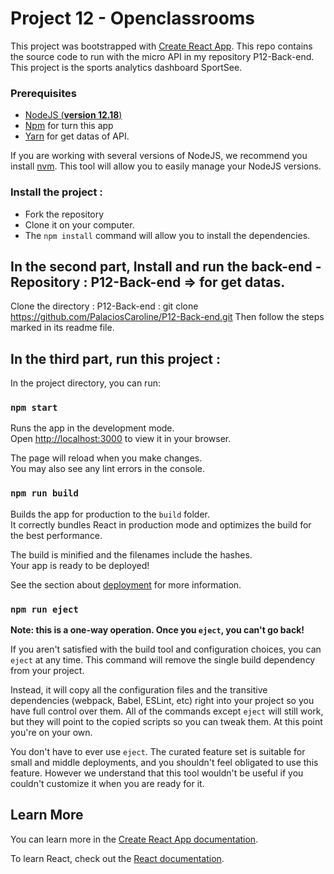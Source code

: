 # Project 12 - Openclassrooms

This project was bootstrapped with [Create React App](https://github.com/facebook/create-react-app).
This repo contains the source code to run with the micro API in my repository P12-Back-end. This project is the sports analytics dashboard SportSee.

### Prerequisites

- [NodeJS (**version 12.18**)](https://nodejs.org/en/)
- [Npm](https://www.npmjs.com) for turn this app
- [Yarn](https://yarnpkg.com/) for get datas of API.

If you are working with several versions of NodeJS, we recommend you install [nvm](https://github.com/nvm-sh/nvm). This tool will allow you to easily manage your NodeJS versions.

### Install the project :
- Fork the repository
- Clone it on your computer.
- The `npm install` command will allow you to install the dependencies.

## In the second part, Install and run the back-end - Repository : P12-Back-end => for get datas.
Clone the directory : 
P12-Back-end : git clone https://github.com/PalaciosCaroline/P12-Back-end.git
Then follow the steps marked in its readme file.

## In the third part, run this project :

In the project directory, you can run:

### `npm start`

Runs the app in the development mode.\
Open [http://localhost:3000](http://localhost:3000) to view it in your browser.

The page will reload when you make changes.\
You may also see any lint errors in the console.

### `npm run build`

Builds the app for production to the `build` folder.\
It correctly bundles React in production mode and optimizes the build for the best performance.

The build is minified and the filenames include the hashes.\
Your app is ready to be deployed!

See the section about [deployment](https://facebook.github.io/create-react-app/docs/deployment) for more information.

### `npm run eject`

**Note: this is a one-way operation. Once you `eject`, you can't go back!**

If you aren't satisfied with the build tool and configuration choices, you can `eject` at any time. This command will remove the single build dependency from your project.

Instead, it will copy all the configuration files and the transitive dependencies (webpack, Babel, ESLint, etc) right into your project so you have full control over them. All of the commands except `eject` will still work, but they will point to the copied scripts so you can tweak them. At this point you're on your own.

You don't have to ever use `eject`. The curated feature set is suitable for small and middle deployments, and you shouldn't feel obligated to use this feature. However we understand that this tool wouldn't be useful if you couldn't customize it when you are ready for it.

## Learn More

You can learn more in the [Create React App documentation](https://facebook.github.io/create-react-app/docs/getting-started).

To learn React, check out the [React documentation](https://reactjs.org/).


